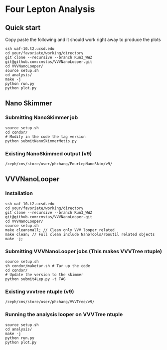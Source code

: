 # Four Lepton Analysis

## Quick start

Copy paste the following and it should work right away to produce the plots

    ssh uaf-10.t2.ucsd.edu
    cd your/favoriate/working/directory
    git clone --recursive --branch Run3_WWZ git@github.com:cmstas/VVVNanoLooper.git
    cd VVVNanoLooper/
    source setup.sh
    cd analysis/
    make -j
    python run.py
    python plot.py

## Nano Skimmer

### Submitting NanoSkimmer job

    source setup.sh
    cd condor/
    # Modify in the code the tag version
    python submitNanoSkimmerMetis.py

### Existing NanoSkimmed output (v9)

    /ceph/cms/store/user/phchang/FourLepNanoSkim/v9/

## VVVNanoLooper

### Installation

    ssh uaf-10.t2.ucsd.edu
    cd your/favoriate/working/directory
    git clone --recursive --branch Run3_WWZ git@github.com:cmstas/VVVNanoLooper.git
    cd VVVNanoLooper/
    source setup.sh
    make cleansmall; // Clean only VVV looper related
    make clean; // Full clean include NanoTools/rooutil related objects
    make -j;

### Submitting VVVNanoLooper jobs (This makes VVVTree ntuple)

    source setup.sh
    sh condor/maketar.sh # Tar up the code
    cd condor/
    # Update the version to the skimmer
    python submit4Lep.py -t TAG

### Existing vvvtree ntuple (v9)

    /ceph/cms/store/user/phchang/VVVTree/v9/

### Running the analysis looper on VVVTree ntuple

    source setup.sh
    cd analysis/
    make -j
    python run.py
    python plot.py
